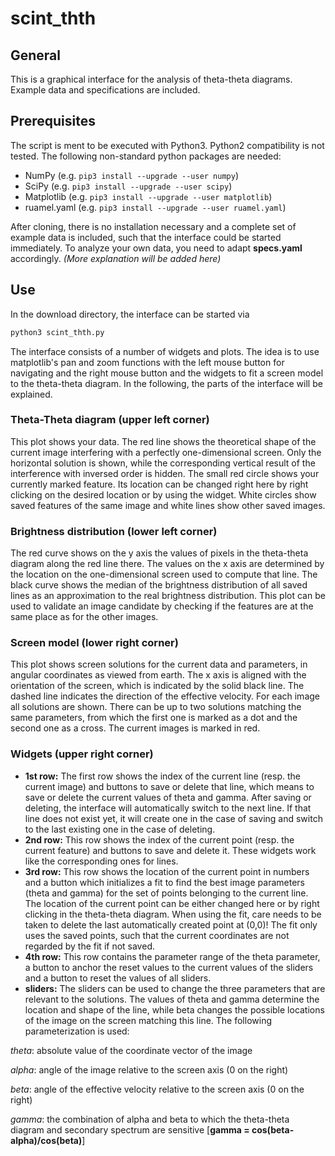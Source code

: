 # scint_thth

## General
This is a graphical interface for the analysis of theta-theta diagrams. Example data and specifications are included.

## Prerequisites
The script is ment to be executed with Python3. Python2 compatibility is not tested. The following non-standard python packages are needed: 
* NumPy       (e.g. `pip3 install --upgrade --user numpy`)
* SciPy       (e.g. `pip3 install --upgrade --user scipy`)
* Matplotlib  (e.g. `pip3 install --upgrade --user matplotlib`)
* ruamel.yaml (e.g. `pip3 install --upgrade --user ruamel.yaml`)

After cloning, there is no installation necessary and a complete set of example data is included, such that the interface could be started immediately. To analyze your own data, you need to adapt __specs.yaml__ accordingly. _(More explanation will be added here)_

## Use
In the download directory, the interface can be started via
```python
python3 scint_thth.py
```
The interface consists of a number of widgets and plots. The idea is to use matplotlib's pan and zoom functions with the left mouse button for navigating and the right mouse button and the widgets to fit a screen model to the theta-theta diagram. In the following, the parts of the interface will be explained.

### Theta-Theta diagram (upper left corner)
This plot shows your data. The red line shows the theoretical shape of the current image interfering with a perfectly one-dimensional screen. Only the horizontal solution is shown, while the corresponding vertical result of the interference with inversed order is hidden. The small red circle shows your currently marked feature. Its location can be changed right here by right clicking on the desired location or by using the widget. White circles show saved features of the same image and white lines show other saved images.

### Brightness distribution (lower left corner)
The red curve shows on the y axis the values of pixels in the theta-theta diagram along the red line there. The values on the x axis are determined by the location on the one-dimensional screen used to compute that line. The black curve shows the median of the brightness distribution of all saved lines as an approximation to the real brightness distribution. This plot can be used to validate an image candidate by checking if the features are at the same place as for the other images.

### Screen model (lower right corner)
This plot shows screen solutions for the current data and parameters, in angular coordinates as viewed from earth. The x axis is aligned with the orientation of the screen, which is indicated by the solid black line. The dashed line indicates the direction of the effective velocity. For each image all solutions are shown. There can be up to two solutions matching the same parameters, from which the first one is marked as a dot and the second one as a cross. The current images is marked in red.

### Widgets (upper right corner)
* __1st row:__ The first row shows the index of the current line (resp. the current image) and buttons to save or delete that line, which means to save or delete the current values of theta and gamma. After saving or deleting, the interface will automatically switch to the next line. If that line does not exist yet, it will create one in the case of saving and switch to the last existing one in the case of deleting.
* __2nd row:__ This row shows the index of the current point (resp. the current feature) and buttons to save and delete it. These widgets work like the corresponding ones for lines.
* __3rd row:__ This row shows the location of the current point in numbers and a button which initializes a fit to find the best image parameters (theta and gamma) for the set of points belonging to the current line. The location of the current point can be either changed here or by right clicking in the theta-theta diagram. When using the fit, care needs to be taken to delete the last automatically created point at (0,0)! The fit only uses the saved points, such that the current coordinates are not regarded by the fit if not saved.
* __4th row:__ This row contains the parameter range of the theta parameter, a button to anchor the reset values to the current values of the sliders and a button to reset the values of all sliders.
* __sliders:__ The sliders can be used to change the three parameters that are relevant to the solutions. The values of theta and gamma determine the location and shape of the line, while beta changes the possible locations of the image on the screen matching this line. The following parameterization is used:

_theta_: absolute value of the coordinate vector of the image

_alpha_: angle of the image relative to the screen axis (0 on the right)

_beta_: angle of the effective velocity relative to the screen axis (0 on the right)

_gamma_: the combination of alpha and beta to which the theta-theta diagram and secondary spectrum are sensitive [__gamma = cos(beta-alpha)/cos(beta)__]

